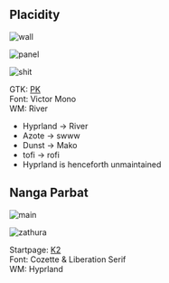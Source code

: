 ## Placidity
![wall](https://github.com/masroof-maindak/dots/assets/62666332/16a43316-cafc-4869-911f-7feadd30e840)

![panel](https://github.com/masroof-maindak/dots/assets/62666332/aa74b872-5895-41e8-8daf-222853f483c1)

![shit](https://github.com/masroof-maindak/dots/assets/62666332/ce0f47d6-651d-484b-8a01-a717427eae4e)

GTK: [PK](https://github.com/prettykool/oomox-gruvish)<br>
Font: Victor Mono<br>
WM: River<br>
- Hyprland -> River
- Azote -> swww
- Dunst -> Mako
- tofi -> rofi
- Hyprland is henceforth unmaintained

## Nanga Parbat
![main](https://github.com/MujtabaAsim/dots/assets/62666332/0db21a54-51fd-4dee-b5b6-72b0a9b18fef)

![zathura](https://github.com/MujtabaAsim/dots/assets/62666332/351bf5b1-f890-43cc-baea-aa7e04f01db7)

Startpage: [K2](https://github.com/MujtabaAsim/K2)<br>
Font: Cozette & Liberation Serif<br>
WM: Hyprland<br>
